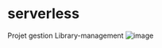 # serverless

Projet gestion Library-management
![image](https://github.com/Jogroe/serverless/assets/56687596/f1462939-cfdc-4cb2-91aa-d3d5b1ce9779)
